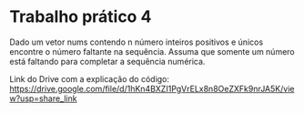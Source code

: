 # Trabalho prático 4
Dado um vetor nums contendo n número inteiros positivos e únicos encontre o número faltante na sequência. Assuma que somente um número está faltando para completar a sequência numérica.

Link do Drive com a explicação do código: https://drive.google.com/file/d/1hKn4BXZI1PgVrELx8n8OeZXFk9nrJA5K/view?usp=share_link
